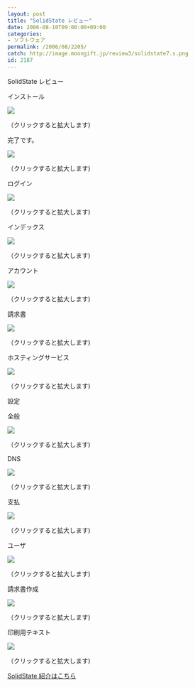 ```yaml
---
layout: post
title: "SolidState レビュー"
date: 2006-08-10T09:00:00+09:00
categories:
- ソフトウェア
permalink: /2006/08/2205/
catch: http://image.moongift.jp/review3/solidstate7.s.png
id: 2187
---
```

SolidState レビュー  
<!--more-->

インストール

  

[![](http://image.moongift.jp/review3/solidstate1.s.png)](http://image.moongift.jp/review3/solidstate1.png)  
  
（クリックすると拡大します)

  

完了です。

  

[![](http://image.moongift.jp/review3/solidstate2.s.png)](http://image.moongift.jp/review3/solidstate2.png)  
  
（クリックすると拡大します)

  

ログイン

  

[![](http://image.moongift.jp/review3/solidstate3.s.png)](http://image.moongift.jp/review3/solidstate3.png)  
  
（クリックすると拡大します)

  

インデックス

  

[![](http://image.moongift.jp/review3/solidstate4.s.png)](http://image.moongift.jp/review3/solidstate4.png)  
  
（クリックすると拡大します)

  

アカウント

  

[![](http://image.moongift.jp/review3/solidstate5.s.png)](http://image.moongift.jp/review3/solidstate5.png)  
  
（クリックすると拡大します)

  

請求書

  

[![](http://image.moongift.jp/review3/solidstate6.s.png)](http://image.moongift.jp/review3/solidstate6.png)  
  
（クリックすると拡大します)

  

ホスティングサービス

  

[![](http://image.moongift.jp/review3/solidstate7.s.png)](http://image.moongift.jp/review3/solidstate7.png)  
  
（クリックすると拡大します)

  

設定

  

全般

  

[![](http://image.moongift.jp/review3/solidstate8.s.png)](http://image.moongift.jp/review3/solidstate8.png)  
  
（クリックすると拡大します)

  

DNS

  

[![](http://image.moongift.jp/review3/solidstate9.s.png)](http://image.moongift.jp/review3/solidstate9.png)  
  
（クリックすると拡大します)

  

支払

  

[![](http://image.moongift.jp/review3/solidstate10.s.png)](http://image.moongift.jp/review3/solidstate10.png)  
  
（クリックすると拡大します)

  

ユーザ

  

[![](http://image.moongift.jp/review3/solidstate11.s.png)](http://image.moongift.jp/review3/solidstate11.png)  
  
（クリックすると拡大します)

  

請求書作成

  

[![](http://image.moongift.jp/review3/solidstate12.s.png)](http://image.moongift.jp/review3/solidstate12.png)  
  
（クリックすると拡大します)

  

印刷用テキスト

  

[![](http://image.moongift.jp/review3/solidstate13.s.png)](http://image.moongift.jp/review3/solidstate13.png)  
  
（クリックすると拡大します)

  

[SolidState 紹介はこちら](http://oss.moongift.jp/intro/i-2198.html)

